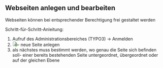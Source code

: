 ## Webseiten anlegen und bearbeiten



Webseiten können bei entsprechender Berechtigung frei gestaltet werden

Schritt-für-Schritt-Anleitung:

1. Aufruf des Administrationsbereiches \(TYPO3\) -&gt; Anmelden
2. ![](/assets/neueSeite.png "https://www.maixit.de/fileadmin/\_processed\_/csm\_new\_page\_f65fa30a0d.png")- neue Seite anlegen
3. als nächstes muss bestimmt werden, wo genau die Seite sich befinden soll- einer bereits bestehenden Seite untergeordnet, übergeordnet oder auf der gleichen Ebene

 

